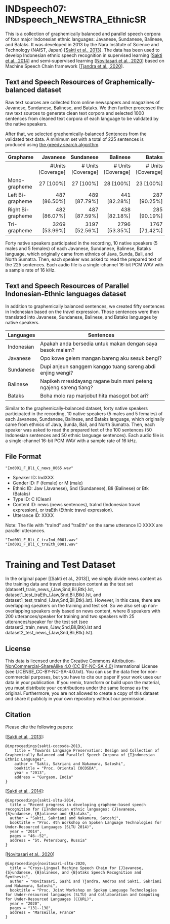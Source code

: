# INDspeech07: INDspeech_NEWSTRA_EthnicSR

This is a collection of graphemically balanced and parallel speech corpora of four major Indonesian ethnic languages: Javanese, Sundanese, Balinese, and Bataks. It was developed in 2013 by the Nara Institute of Science and Technology (NAIST, Japan) [[Sakti et al., 2013](https://ieeexplore.ieee.org/document/6709907)]. The data has been used to develop Indonesian ethnic speech recognition in supervised learning [[Sakti et al., 2014](https://www.isca-speech.org/archive/sltu_2014/sakti14_sltu.html)] and semi-supervised learning [[Novitasari et al., 2020](https://aclanthology.org/2020.sltu-1.18/)] based on Machine Speech Chain framework [[Tjandra et al., 2020](https://ieeexplore.ieee.org/document/9020132)]. 

## Text and Speech Resources of Graphemically-balanced dataset

Raw text sources are collected from online newspapers and magazines of Javanese, Sundanese, Balinese, and Bataks. We then further processed the raw text sources to generate clean text corpora and selected 1000 sentences from cleaned text corpora of each language to be validated by the native speakers.

After that, we selected graphemically-balanced Sentences from the validated text data. A minimum set with a total of 225 sentences is produced using [the greedy search algorithm](https://www.internationalphoneticassociation.org/icphs-proceedings/ICPhS2003/papers/p15_3145.pdf). 

| Graphame | Javanese |  Sundanese |  Balinese | Bataks | 
| ---------| -------: |----------: | --------: | -----: |
|                    | #Units [Coverage] | # Units [Coverage] | # Units [Coverage] | # Units [Coverage] | 
| Mono-grapheme | 27 [100%] | 27 [100%] | 28 [100%] | 23 [100%] |  
| Left Bi-grapheme | 487 [86.50%] | 489 [87.79%] | 441 [82.28%] | 287 [90.25%] | 
| Right Bi-grapheme | 482 [86.07%] | 487 [87.59%] | 438 [82.18%] | 285 [90.19%] |  
| Tri-grapheme | 3269 [53.99%] | 3197 [52.56%] | 2796 [53.35%] | 1767 [71.42%] | 

Forty native speakers participated in the recording, 10 native speakers (5 males and 5 females) of each Javanese, Sundanese, Balinese, Bataks language, which originally came from ethnics of Java, Sunda, Bali, and North Sumatra. Then, each speaker was asked to read the prepared text of the 225 sentences. Each audio file is a single-channel 16-bit PCM WAV with a sample rate of 16 kHz.

## Text and Speech Resources of Parallel Indonesian-Ethnic languages dataset

In addition to graphemically balanced sentences, we created fifty sentences in Indonesian based on the travel expression. Those sentences were then translated into Javanese, Sundanese, Balinese, and Bataks languages by native speakers. 

| Languages | Sentences | 
| --------- | --------- |
| Indonesian | Apakah anda bersedia untuk makan dengan saya besok malam? | 
| Javanese | Opo kowe gelem mangan bareng aku sesuk bengi? |  
| Sundanese | Dupi anjeun sanggem kanggo tuang sareng abdi enjing wengi? | 
| Balinese | Napikeh mresidayang ragane buin mani peteng ngajeng sareng tiang? | 
| Bataks | Boha molo rap marjobut hita masogot bot ari? | 

Similar to the graphemically-balanced dataset, forty native speakers participated in the recording, 10 native speakers (5 males and 5 females) of each Javanese, Sundanese, Balinese, and Bataks language, which originally came from ethnics of Java, Sunda, Bali, and North Sumatra. Then, each speaker was asked to read the prepared text of the 100 sentences (50 Indonesian sentences and 50 ethnic language sentences). Each audio file is a single-channel 16-bit PCM WAV with a sample rate of 16 kHz.

## File Format

```
"Ind001_F_Bli_C_news_0065.wav" 
```

- Speaker ID: IndXXX
- Gender ID: F (female) or M (male)
- Ethnic ID: Jaw (Javanese), Snd (Sundanese), Bli (Balinese) or Btk (Bataks)
- Type ID: C (Clean) 
- Content ID: news (news sentences), traInd (Indonesian travel expression), or traEth (Ethnic travel expression).
- Utterance ID: XXXX 

Note:
The file with "traInd" and "traEth" on the same utterance ID XXXX are parallel utterances. 
```
"Ind001_F_Bli_C_traInd_0001.wav"
"Ind001_F_Bli_C_traEth_0001.wav"
```

# Training and Test Dataset

In the original paper [[Sakti et al., 2013]], we simply divide news content as the training data and travel expression content as the test set (dataset1_train_news_{Jaw,Snd,Bli,Btk}.lst, dataset1_test_traEth_{Jaw,Snd,Bli,Btk}.lst, and dataset1_test_traInd_{Jaw,Snd,Bli,Btk}.lst). However, in this case, there are overlapping speakers on the training and test set. So we also set up non-overlapping speakers only based on news content, where 8 speakers with 200 utterances/speaker for training and two speakers with 25 utterances/speaker for the test set (see dataset2_train_news_{Jaw,Snd,Bli,Btk}.lst and dataset2_test_news_{Jaw,Snd,Bli,Btk}.lst). 

## License

This data is licensed under the [Creative Commons Attribution-NonCommercial-ShareAlike 4.0 (CC BY-NC-SA 4.0)](https://creativecommons.org/licenses/by-nc-sa/4.0/) International License (see LICENSE_CC-BY-NC-SA-4.0.txt). You can use the data free for non-commercial purposes, but you have to cite our paper if your work uses our data in your publication. If you remix, transform or build upon the material, you must distribute your contributions under the same license as the original. Furthermore, you are not allowed to create a copy of this dataset and share it publicly in your own repository without our permission.

## Citation

Please cite the following papers:

[[Sakti et al., 2013](doc/2013_ssakti_OCOCOSDA.pdf)]:
```
@inproceedings{sakti-cocosda-2013,
    title = "Towards Language Preservation: Design and Collection of Graphemically Balanced and Parallel Speech Corpora of {I}ndonesian Ethnic Languages",
    author = "Sakti, Sakriani and Nakamura, Satoshi",
    booktitle = "Proc. Oriental COCOSDA",
    year = "2013",
    address = "Gurgaon, India"
}
```

[[Sakti et al., 2014](https://www.isca-speech.org/archive/sltu_2014/sakti14_sltu.html)]:
```
@inproceedings{sakti-sltu-2014,
  title = "Recent progress in developing grapheme-based speech recognition for {I}ndonesian ethnic languages: {J}avanese, {S}undanese, {B}alinese and {B}ataks",
  author = "Sakti, Sakriani and Nakamura, Satoshi",
  booktitle = "Proc. 4th Workshop on Spoken Language Technologies for Under-Resourced Languages (SLTU 2014)",
  year = "2014",
  pages = "46--52",
  address = "St. Petersburg, Russia"
}
```

[[Novitasari et al., 2020](https://aclanthology.org/2020.sltu-1.18/)] 
```
@inproceedings{novitasari-sltu-2020,
  title = "Cross-Lingual Machine Speech Chain for {J}avanese, {S}undanese, {B}alinese, and {B}ataks Speech Recognition and Synthesis",
  author = "Novitasari, Sashi and Tjandra, Andros and Sakti, Sakriani and Nakamura, Satoshi",
  booktitle = "Proc. Joint Workshop on Spoken Language Technologies for Under-resourced languages (SLTU) and Collaboration and Computing for Under-Resourced Languages (CCURL)",
  year = "2020",
  pages = "131--138",
  address = "Marseille, France"
}
```
